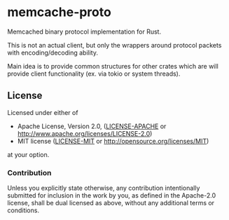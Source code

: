 # memcache-proto

Memcached binary protocol implementation for Rust.

This is not an actual client, but only the wrappers
around protocol packets with encoding/decoding ability.

Main idea is to provide common structures for other crates
which are will provide client functionality (ex. via tokio or system threads).

## License

Licensed under either of

 * Apache License, Version 2.0, ([LICENSE-APACHE](LICENSE-APACHE) or http://www.apache.org/licenses/LICENSE-2.0)
 * MIT license ([LICENSE-MIT](LICENSE-MIT) or http://opensource.org/licenses/MIT)

at your option.

### Contribution

Unless you explicitly state otherwise, any contribution intentionally submitted
for inclusion in the work by you, as defined in the Apache-2.0 license, shall be dual licensed as above, without any
additional terms or conditions.
